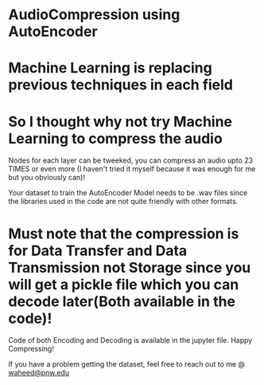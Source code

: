 # AudioCompression using AutoEncoder
# Machine Learning is replacing previous techniques in each field
# So I thought why not try Machine Learning to compress the audio

Nodes for each layer can be tweeked, you can compress an audio upto 23 TIMES or even more (I haven't tried it myself because it was enough for me but you obviously can)!

Your dataset to train the AutoEncoder Model needs to be .wav files since the libraries used in the code are not quite friendly with other formats.

# Must note that the compression is for Data Transfer and Data Transmission not Storage since you will get a pickle file which you can decode later(Both available in the code)!

Code of both Encoding and Decoding is available in the jupyter file. Happy Compressing! 

If you have a problem getting the dataset, feel free to reach out to me @ waheed@pnw.edu
